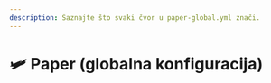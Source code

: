 ```yaml
---
description: Saznajte što svaki čvor u paper-global.yml znači.
---
```


# 🛩️ Paper (globalna konfiguracija)
